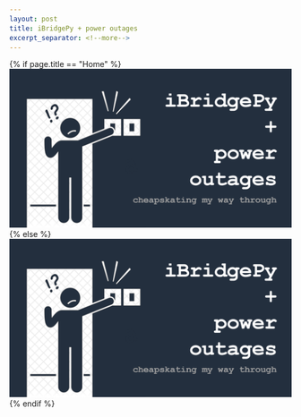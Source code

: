 ```yaml
---
layout: post
title: iBridgePy + power outages
excerpt_separator: <!--more-->
---
```

{% if page.title == "Home" %}
  ![power outage](../images/power_outage.png)
{% else %}
  ![power outage](/images/power_outage.png)
{% endif %}
